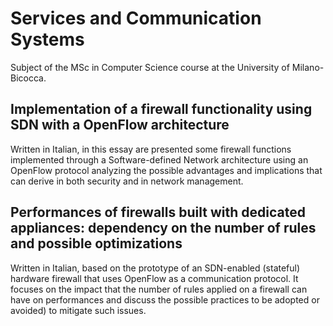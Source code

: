 # Services and Communication Systems

Subject of the MSc in Computer Science course at the University of Milano-Bicocca.

## Implementation of a firewall functionality using SDN with a OpenFlow architecture

Written in Italian, in this essay are presented some firewall functions
implemented through a Software-defined Network architecture using an OpenFlow
protocol analyzing the possible advantages and implications that can derive in
both security and in network management.

## Performances of firewalls built with dedicated appliances: dependency on the number of rules and possible optimizations

Written in Italian, based on the prototype of an SDN-enabled (stateful) hardware
firewall that uses OpenFlow as a communication protocol. It focuses on the
impact that the number of rules applied on a firewall can have on performances
and discuss the possible practices to be adopted or avoided) to mitigate such
issues.
